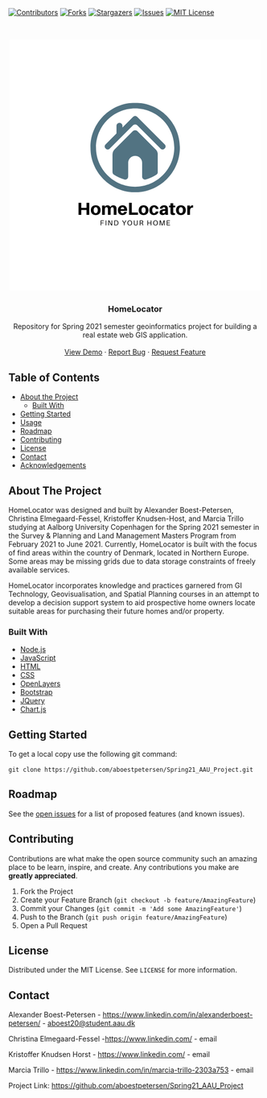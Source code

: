 [![Contributors][contributors-shield]][contributors-url]
[![Forks][forks-shield]][forks-url]
[![Stargazers][stars-shield]][stars-url]
[![Issues][issues-shield]][issues-url]
[![MIT License][license-shield]][license-url]

<!-- PROJECT LOGO -->
<br />
<p align="center">
  <a href="https://github.com/aboestpetersen/Spring21_AAU_Project">
    <img src="images/HomeLocator Logo.png" alt="Logo" width="500" height="500">
  </a>

  <h3 align="center">HomeLocator</h3>

  <p align="center">
    Repository for Spring 2021 semester geoinformatics project for building a real estate web GIS application.
    <br />
    <br />
    <a href="https://realestate-aauspring2021.herokuapp.com/">View Demo</a>
    ·
    <a href="https://github.com/aboestpetersen/Spring21_AAU_Project/issues">Report Bug</a>
    ·
    <a href="https://github.com/aboestpetersen/Spring21_AAU_Project/issues">Request Feature</a>
  </p>
</p>

<!-- TABLE OF CONTENTS -->
## Table of Contents

* [About the Project](#about-the-project)
  * [Built With](#built-with)
* [Getting Started](#getting-started)
* [Usage](#usage)
* [Roadmap](#roadmap)
* [Contributing](#contributing)
* [License](#license)
* [Contact](#contact)
* [Acknowledgements](#acknowledgements)



<!-- ABOUT THE PROJECT -->
## About The Project

HomeLocator was designed and built by Alexander Boest-Petersen, Christina Elmegaard-Fessel, Kristoffer Knudsen-Host, and Marcia Trillo studying at Aalborg University Copenhagen for the Spring 2021 semester in the Survey \& Planning and Land Management Masters Program from February 2021 to June 2021. Currently, HomeLocator is built with the focus of find areas within the country of Denmark, located in Northern Europe. Some areas may be missing grids due to data storage constraints of freely available services.

HomeLocator incorporates knowledge and practices garnered from GI Technology, Geovisualisation, and Spatial Planning courses in an attempt to develop a decision support system to aid prospective home owners locate suitable areas for purchasing their future homes and/or property.

### Built With
* [Node.js](https://nodejs.org/en/)
* [JavaScript](https://www.javascript.com)
* [HTML](https://www.w3.org)
* [CSS](https://www.w3.org)
* [OpenLayers](https://openlayers.org/)
* [Bootstrap](https://getbootstrap.com)
* [JQuery](https://jquery.com)
* [Chart.js](https://www.chartjs.org/)

<!-- GETTING STARTED -->
## Getting Started

To get a local copy use the following git command:
```
git clone https://github.com/aboestpetersen/Spring21_AAU_Project.git
```

<!-- ROADMAP -->
## Roadmap

See the [open issues](https://github.com/aboestpetersen/Spring21_AAU_Project/issues) for a list of proposed features (and known issues).


<!-- CONTRIBUTING -->
## Contributing

Contributions are what make the open source community such an amazing place to be learn, inspire, and create. Any contributions you make are **greatly appreciated**.

1. Fork the Project
2. Create your Feature Branch (`git checkout -b feature/AmazingFeature`)
3. Commit your Changes (`git commit -m 'Add some AmazingFeature'`)
4. Push to the Branch (`git push origin feature/AmazingFeature`)
5. Open a Pull Request

<!-- LICENSE -->
## License

Distributed under the MIT License. See `LICENSE` for more information.


<!-- CONTACT -->
## Contact
Alexander Boest-Petersen - https://www.linkedin.com/in/alexanderboest-petersen/ - aboest20@student.aau.dk

Christina Elmegaard-Fessel -https://www.linkedin.com/ - email

Kristoffer Knudsen Horst - https://www.linkedin.com/ - email

Marcia Trillo - https://www.linkedin.com/in/marcia-trillo-2303a753 - email

Project Link: https://github.com/aboestpetersen/Spring21_AAU_Project


<!-- MARKDOWN LINKS & IMAGES -->
<!-- https://www.markdownguide.org/basic-syntax/#reference-style-links -->
[contributors-shield]: https://img.shields.io/github/contributors/aboestpetersen/HomeLocator
[contributors-url]: https://github.com/aboestpetersen/HomeLocator/graphs/contributors
[forks-shield]: https://img.shields.io/github/forks/aboestpetersen/HomeLocator?style=plastic
[forks-url]: https://github.com/aboestpetersen/HomeLocator/network/members
[stars-shield]: https://img.shields.io/github/stars/aboestpetersen/HomeLocator?style=plastic
[stars-url]: https://github.com/aboestpetersen/HomeLocator/stargazers
[issues-shield]: https://img.shields.io/github/issues/aboestpetersen/HomeLocator?style=plastic
[issues-url]: https://github.com/aboestpetersen/HomeLocator/issues
[license-shield]: https://img.shields.io/github/license/aboestpetersen/HomeLocator?style=plastic
[license-url]: https://github.com/aboestpetersen/HomeLocator/blob/main/LICENSE.txt
[product-screenshot]: images/app_progress.png